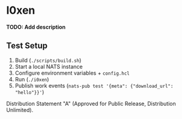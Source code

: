 # I0xen

**TODO: Add description**

## Test Setup

1. Build (`./scripts/build.sh`)
2. Start a local NATS instance
3. Configure environment variables + `config.hcl`
4. Run (`./i0xen`)
5. Publish work events (`nats-pub test '{meta": {"download_url": "hello"}}'`)

Distribution Statement "A" (Approved for Public Release, Distribution
Unlimited).
